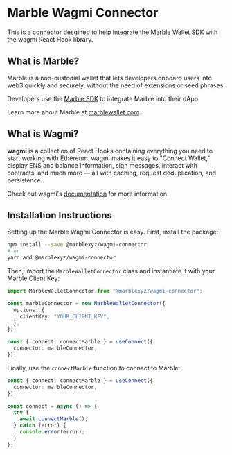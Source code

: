# Marble Wagmi Connector

This is a connector desgined to help integrate the [Marble Wallet SDK](https://www.npmjs.com/package/marble-sdk) with the wagmi React Hook library.

## What is Marble?

Marble is a non-custodial wallet that lets developers onboard users into web3 quickly and securely, without the need of extensions or seed phrases.

Developers use the [Marble SDK](https://www.npmjs.com/package/marble-sdk) to integrate Marble into their dApp.

Learn more about Marble at [marblewallet.com](https://marblewallet.com/).

## What is Wagmi?

**wagmi** is a collection of React Hooks containing everything you need to start working with Ethereum. wagmi makes it easy to "Connect Wallet," display ENS and balance information, sign messages, interact with contracts, and much more — all with caching, request deduplication, and persistence.

Check out wagmi's [documentation](https://wagmi.sh//) for more information.

## Installation Instructions

Setting up the Marble Wagmi Connector is easy. First, install the package:

```bash
npm install --save @marblexyz/wagmi-connector
# or
yarn add @marblexyz/wagmi-connector
```

Then, import the `MarbleWalletConnector` class and instantiate it with your Marble Client Key:

```typescript
import MarbleWalletConnector from "@marblexyz/wagmi-connector";

const marbleConnector = new MarbleWalletConnector({
  options: {
    clientKey: "YOUR_CLIENT_KEY",
  },
});

const { connect: connectMarble } = useConnect({
  connector: marbleConnector,
});
```

Finally, use the `connectMarble` function to connect to Marble:

```typescript
const { connect: connectMarble } = useConnect({
  connector: marbleConnector,
});

const connect = async () => {
  try {
    await connectMarble();
  } catch (error) {
    console.error(error);
  }
};
```
